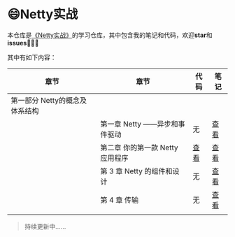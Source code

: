 # :smile:Netty实战
本仓库是[《Netty实战》](<https://book.douban.com/subject/27038538/>)的学习仓库，其中包含我的笔记和代码，欢迎**star**和**issues**:rofl::rofl::rofl:

其中有如下内容：

| 章节                           | 章节                             | 代码                                                         | 笔记                                                         |
| ------------------------------ | -------------------------------- | ------------------------------------------------------------ | ------------------------------------------------------------ |
| 第一部分 Netty的概念及体系结构 |                                  |                                                              |                                                              |
|                                | 第一章 Netty ——异步和事件驱动    | 无                                                           | [查看](https://github.com/IvanLu1024/nettyStudy/blob/master/notes/Part1/ch1.md) |
|                                | 第二章 你的第一款 Netty 应用程序 | [查看](https://github.com/IvanLu1024/nettyStudy/tree/master/src/main/java/echo) | [查看](https://github.com/IvanLu1024/nettyStudy/blob/master/notes/Part1/ch2.md) |
|                                | 第 3 章  Netty 的组件和设计      | 无                                                           | [查看](https://github.com/IvanLu1024/nettyStudy/blob/master/notes/Part1/ch3.md) |
|                                | 第 4 章 传输                     | 无                                                           | [查看](https://github.com/IvanLu1024/nettyStudy/blob/master/notes/Part1/ch4.md) |
|                                |                                  |                                                              |                                                              |

> 持续更新中……

